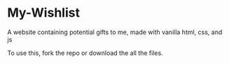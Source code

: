 # My-Wishlist
A website containing potential gifts to me, made with vanilla html, css, and js

To use this, fork the repo or download the all the files.
